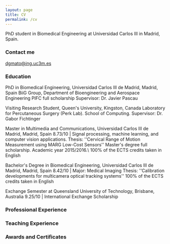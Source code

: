 ```yaml
---
layout: page
title: CV
permalink: /cv
---
```


PhD student in Biomedical Engineering at Universidad Carlos III in Madrid, Spain.

### Contact me

[dgmato@ing.uc3m.es](mailto:dgmato@ing.uc3m.es)

### Education
PhD in Biomedical Engineering, Universidad Carlos III de Madrid, Madrid, Spain
BiiG Group, Department of Bioengineering and Aerospace Engineering
PIFC full scholarship
Supervisor: Dr. Javier Pascau

Visiting Research Student, Queen's University, Kingston, Canada
Laboratory for Percutaneous Surgery (Perk Lab). School of Computing. 
Supervisor: Dr. Gabor Fichtinger

Master in Multimedia and Communications, Universidad Carlos III de Madrid, Madrid, Spain
8.73/10 | Signal processing, machine learning, and computer vision applications.
Thesis: ''Cervical Range of Motion Measurement using MARG Low-Cost Sensors''
Master's degree full scholarship. Academic year 2015/2016.\\
100\% of the ECTS credits taken in English

Bachelor's Degree in Biomedical Engineering, Universidad Carlos III de Madrid, Madrid, Spain
8.42/10 | Major: Medical Imaging 
Thesis: ''Calibration developments for multicamera optical tracking systems''
100\% of the ECTS credits taken in English

Exchange Semester at Queensland University of Technology, Brisbane, Australia
9.25/10 | International Exchange Scholarship

### Professional Experience

### Teaching Experience

### Awards and Certificates
